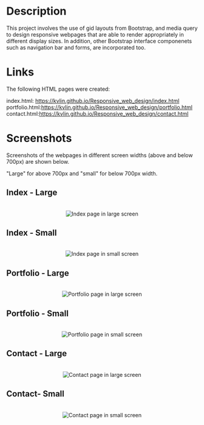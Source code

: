 <h1>Description</h1>
This project involves the use of gid layouts from Bootstrap, and media query to design responsive webpages that are able to render appropriately in different display sizes. In addition, other Bootstrap interface componenets such as navigation bar and forms, are incorporated too.

<h1>Links</h1>
The following HTML pages were created:

index.html: https://kvlin.github.io/Responsive_web_design/index.html
<br>
portfolio.html:https://kvlin.github.io/Responsive_web_design/portfolio.html
<br>
contact.html:https://kvlin.github.io/Responsive_web_design/contact.html

<h1>Screenshots</h1>
Screenshots of the webpages in different screen widths (above and below 700px) are shown below.

"Large" for above 700px and "small" for below 700px width.

<h2>Index - Large</h2>
<p align="center"> 
<br>
<img src="assets\Index_large.png" alt="Index page in large screen">
</p>

<h2>Index - Small</h2>
<p align="center"> 
<br>
<img src="assets\Index_small.png" alt="Index page in small screen">
</p>
 
<h2>Portfolio - Large</h2>
<p align="center"> 
<br>
<img src="assets\Portfolio_large.png" alt="Portfolio page in large screen">
</p>

<h2>Portfolio - Small</h2>
<p align="center"> 
<br>
<img src="assets\Portfolio_small.png" alt="Portfolio page in small screen">
</p>

<h2>Contact - Large</h2>
<p align="center"> 
<br>
<img src="assets\Contact_large.png" alt="Contact page in large screen">
</p>

<h2>Contact- Small</h2>
<p align="center"> 
<br>
<img src="assets\Contact_small.png" alt="Contact page in small screen">
</p>

